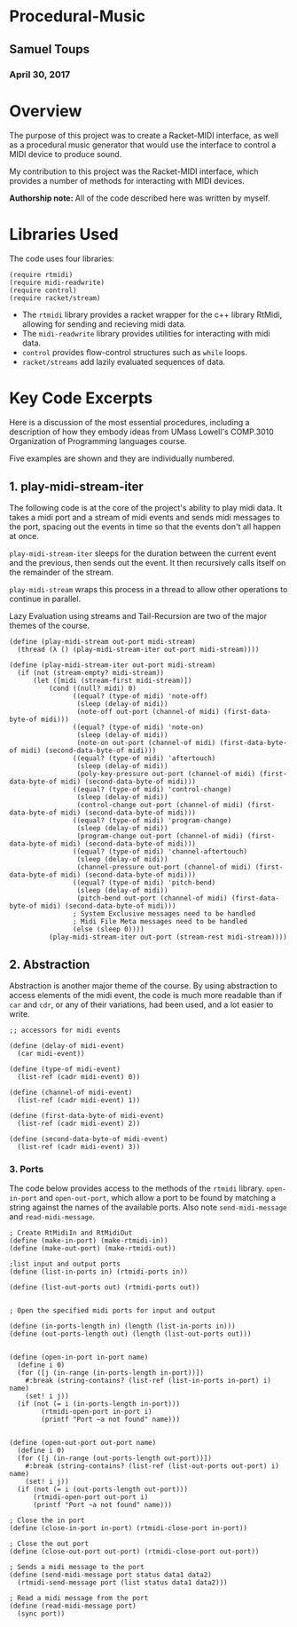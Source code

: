 # Procedural-Music

## Samuel Toups
### April 30, 2017

# Overview

The purpose of this project was to create a Racket-MIDI interface, as well as a procedural music generator that would use the interface to control a MIDI device to produce sound.

My contribution to this project was the Racket-MIDI interface, which provides a number of methods for interacting with MIDI devices.


**Authorship note:** All of the code described here was written by myself.

# Libraries Used
The code uses four libraries:

```
(require rtmidi)
(require midi-readwrite)
(require control)
(require racket/stream)
```

* The ```rtmidi``` library provides a racket wrapper for the c++ library RtMidi, allowing for sending and recieving midi data.
* The ```midi-readwrite``` library provides utilities for interacting with midi data.
* ```control``` provides flow-control structures such as ```while``` loops.
* ```racket/streams``` add lazily evaluated sequences of data.


# Key Code Excerpts

Here is a discussion of the most essential procedures, including a description of how they embody ideas from 
UMass Lowell's COMP.3010 Organization of Programming languages course.

Five examples are shown and they are individually numbered. 

## 1. play-midi-stream-iter

The following code is at the core of the project's ability to play midi data. It takes a midi port and a stream of midi events and sends midi messages to the port, spacing out the events in time so that the events don't all happen at once.

```play-midi-stream-iter``` sleeps for the duration between the current event and the previous, then sends out the event. It then recursively calls itself on the remainder of the stream.

```play-midi-stream``` wraps this process in a thread to allow other operations to continue in parallel.

Lazy Evaluation using streams and Tail-Recursion are two of the major themes of the course.


```
(define (play-midi-stream out-port midi-stream)
  (thread (λ () (play-midi-stream-iter out-port midi-stream))))

(define (play-midi-stream-iter out-port midi-stream)
  (if (not (stream-empty? midi-stream))
      (let ([midi (stream-first midi-stream)])
          (cond ((null? midi) 0)
                ((equal? (type-of midi) 'note-off)
                 (sleep (delay-of midi))
                 (note-off out-port (channel-of midi) (first-data-byte-of midi)))
                ((equal? (type-of midi) 'note-on)
                 (sleep (delay-of midi))
                 (note-on out-port (channel-of midi) (first-data-byte-of midi) (second-data-byte-of midi)))
                ((equal? (type-of midi) 'aftertouch)
                 (sleep (delay-of midi))
                 (poly-key-pressure out-port (channel-of midi) (first-data-byte-of midi) (second-data-byte-of midi)))
                ((equal? (type-of midi) 'control-change)
                 (sleep (delay-of midi))
                 (control-change out-port (channel-of midi) (first-data-byte-of midi) (second-data-byte-of midi)))
                ((equal? (type-of midi) 'program-change)
                 (sleep (delay-of midi))
                 (program-change out-port (channel-of midi) (first-data-byte-of midi) (second-data-byte-of midi)))
                ((equal? (type-of midi) 'channel-aftertouch)
                 (sleep (delay-of midi))
                 (channel-pressure out-port (channel-of midi) (first-data-byte-of midi) (second-data-byte-of midi)))
                ((equal? (type-of midi) 'pitch-bend)
                 (sleep (delay-of midi))
                 (pitch-bend out-port (channel-of midi) (first-data-byte-of midi) (second-data-byte-of midi)))
                ; System Exclusive messages need to be handled
                ; Midi File Meta messages need to be handled
                (else (sleep 0))))
          (play-midi-stream-iter out-port (stream-rest midi-stream))))
```


## 2. Abstraction

Abstraction is another major theme of the course. By using abstraction to access elements of the midi event, the code is much more readable than if ```car``` and ```cdr```, or any of their variations, had been used, and a lot easier to write.

```
;; accessors for midi events

(define (delay-of midi-event)
  (car midi-event))

(define (type-of midi-event)
  (list-ref (cadr midi-event) 0))

(define (channel-of midi-event)
  (list-ref (cadr midi-event) 1))

(define (first-data-byte-of midi-event)
  (list-ref (cadr midi-event) 2))

(define (second-data-byte-of midi-event)
  (list-ref (cadr midi-event) 3))
```

### 3. Ports

The code below provides access to the methods of the ```rtmidi``` library. ```open-in-port``` and ```open-out-port```, which allow a port to be found by matching a string against the names of the available ports. Also note ```send-midi-message``` and ```read-midi-message```.


```
; Create RtMidiIn and RtMidiOut
(define (make-in-port) (make-rtmidi-in))
(define (make-out-port) (make-rtmidi-out))

;list input and output ports
(define (list-in-ports in) (rtmidi-ports in))

(define (list-out-ports out) (rtmidi-ports out))


; Open the specified midi ports for input and output

(define (in-ports-length in) (length (list-in-ports in)))
(define (out-ports-length out) (length (list-out-ports out)))


(define (open-in-port in-port name)
  (define i 0)
  (for ([j (in-range (in-ports-length in-port))])
    #:break (string-contains? (list-ref (list-in-ports in-port) i) name)
    (set! i j))
  (if (not (= i (in-ports-length in-port)))
        (rtmidi-open-port in-port i)
        (printf "Port ~a not found" name)))


(define (open-out-port out-port name)
  (define i 0)
  (for ([j (in-range (out-ports-length out-port))])
    #:break (string-contains? (list-ref (list-out-ports out-port) i) name)
    (set! i j))
  (if (not (= i (out-ports-length out-port)))
      (rtmidi-open-port out-port i)
      (printf "Port ~a not found" name)))

; Close the in port
(define (close-in-port in-port) (rtmidi-close-port in-port))

; Close the out port
(define (close-out-port out-port) (rtmidi-close-port out-port))

; Sends a midi message to the port
(define (send-midi-message port status data1 data2)
  (rtmidi-send-message port (list status data1 data2)))

; Read a midi message from the port
(define (read-midi-message port)
  (sync port))
```

